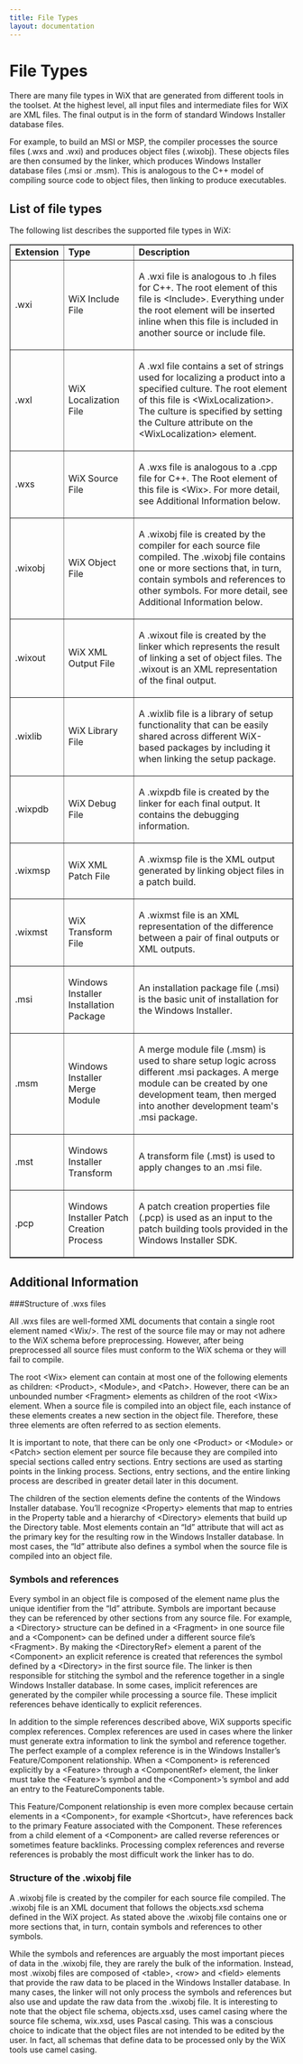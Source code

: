 ```yaml
---
title: File Types
layout: documentation
---
```

# File Types

There are many file types in WiX that are generated from different tools in the toolset. At the highest level, all input files and intermediate files for WiX are XML files. The
final output is in the form of standard Windows Installer database files.

For example, to build an MSI or MSP, the compiler processes the source files
(.wxs and .wxi) and produces object files (.wixobj). These objects files are then consumed by the linker, which produces Windows Installer database files (.msi or .msm). This is analogous to the C++ model of compiling source code to object files, then linking to produce executables.

## List of file types

The following list describes the supported file types in WiX:

<table border="1" cellpadding="5%">
  <tr>
    <td><b>Extension</b></td>
    <td><b>Type</b></td>
    <td><b>Description</b></td>
  </tr>
  <tr>
    <td>
      <p>.wxi</p>
    </td>
    <td>
      <p>WiX Include File</p>
    </td>
    <td>
      <p>A .wxi file is analogous to .h files for C++. The root element of this file is &lt;Include&gt;. Everything under the root element will be inserted inline when this file is included in another source or include file.</p>
    </td>
  </tr>
  <tr>
    <td>
      <p>.wxl</p>
    </td>
    <td>
      <p>WiX Localization File</p>
    </td>
    <td>
      <p>A .wxl file contains a set of strings used for localizing a product into a specified culture. The root element of this file is &lt;WixLocalization&gt;. The culture is specified by setting the Culture attribute on the &lt;WixLocalization&gt; element.</p>
    </td>
  </tr>
  <tr>
    <td>
      <p>.wxs</p>
    </td>
    <td>
      <p>WiX Source File</p>
    </td>
    <td>
      <p>A .wxs file is analogous to a .cpp file for C++. The Root element of this file is &lt;Wix&gt;. 
          For more detail, see Additional Information below.</p>
    </td>
  </tr>
  <tr>
    <td>
      <p>.wixobj</p>
    </td>
    <td>
      <p>WiX Object File</p>
    </td>
    <td>
      <p>A .wixobj file is created by the compiler for each source file compiled. The .wixobj file contains one or more sections that, in turn, contain symbols and references to other symbols. 
          For more detail, see Additional Information below.</p>
    </td>
  </tr>
  <tr>
    <td>
      <p>.wixout</p>
    </td>
    <td>
      <p>WiX XML Output File</p>
    </td>
    <td>
      <p>A .wixout file is created by the linker which represents the result of linking a set of object files. The .wixout is an XML representation of the final output.</p>
    </td>
  </tr>
  <tr>
    <td>
      <p>.wixlib</p>
    </td>
    <td>
      <p>WiX Library File</p>
    </td>
    <td>
      <p>A .wixlib file is a library of setup functionality that can be easily shared across different WiX-based packages by including it when linking the setup package.</p>
    </td>
  </tr>
  <tr>
    <td>
      <p>.wixpdb</p>
    </td>
    <td>
      <p>WiX Debug File</p>
    </td>
    <td>
      <p>A .wixpdb file is created by the linker for each final output. It contains the debugging information.</p>
    </td>
  </tr>
  <tr>
    <td>
      <p>.wixmsp</p>
    </td>
    <td>
      <p>WiX XML Patch File</p>
    </td>
    <td>
      <p>A .wixmsp file is the XML output generated by linking object files in a patch build.</p>
    </td>
  </tr>
  <tr>
    <td>
      <p>.wixmst</p>
    </td>
    <td>
      <p>WiX Transform File</p>
    </td>
    <td>
      <p>A .wixmst file is an XML representation of the difference between a pair of final outputs or XML outputs.</p>
    </td>
  </tr>
  <tr>
    <td>
      <p>.msi</p>
    </td>
    <td>
      <p>Windows Installer Installation Package</p>
    </td>
    <td>
      <p>An installation package file (.msi) is the basic unit of installation for the 
          Windows Installer. </p>
    </td>
  </tr>
  <tr>
    <td>
      <p>.msm</p>
    </td>
    <td>
      <p>Windows Installer Merge Module</p>
    </td>
    <td>
      <p>A merge module file (.msm) is used to share setup logic across different .msi 
          packages. A merge module can be created by one development team, then merged 
          into another development team&#39;s .msi package.</p>
    </td>
  </tr>
  <tr>
    <td>
      <p>.mst</p>
    </td>
    <td>
      <p>Windows Installer Transform</p>
    </td>
    <td>
      <p>A transform file (.mst) is used to apply changes to an .msi file. </p>
    </td>
  </tr>
  <tr>
    <td>
      <p>.pcp</p>
    </td>
    <td>
      <p>Windows Installer Patch Creation Process</p>
    </td>
    <td>
      <p>A patch creation properties file (.pcp) is used as an input to the patch building 
          tools provided in the Windows Installer SDK. </p>
    </td>
  </tr>
</table>

## Additional Information

###Structure of .wxs files

All .wxs files are well-formed XML documents that contain a single root element named &lt;Wix/&gt;. The rest of the source file may or may not adhere to the WiX schema before preprocessing. However, after being preprocessed all source files must conform to the WiX schema or they will fail to compile.

The root &lt;Wix&gt; element can contain at most one of the following elements as children: &lt;Product&gt;, &lt;Module&gt;, and &lt;Patch&gt;. However, there can be an unbounded number &lt;Fragment&gt; elements as children of the root &lt;Wix&gt; element. When a source file is compiled into an object file, each instance of these elements creates a new section in the object file. Therefore, these three elements are often referred to as section elements.

It is important to note, that there can be only one &lt;Product&gt; or &lt;Module&gt; or &lt;Patch&gt; section element per source file because they are compiled into special sections called entry sections. Entry sections are used as starting points in the linking process. Sections, entry sections, and the entire linking process are described in greater detail later in this document.

The children of the section elements define the contents of the Windows Installer database. You&rsquo;ll recognize &lt;Property&gt; elements that map to entries in the Property table and a hierarchy of &lt;Directory&gt; elements that build up the Directory table. Most elements contain an &ldquo;Id&rdquo; attribute that will act as the primary key for the resulting row in the Windows Installer database. In most cases, the &ldquo;Id&rdquo; attribute also defines a symbol when the source file is compiled into an object file.

### Symbols and references

Every symbol in an object file is composed of the element name plus the unique identifier from the &ldquo;Id&rdquo; attribute. Symbols are important because they can be referenced by other sections from any source file. For example, a &lt;Directory&gt; structure can be defined in a &lt;Fragment&gt; in one source file and a &lt;Component&gt; can be defined under a different source file&rsquo;s &lt;Fragment&gt;. By making the &lt;DirectoryRef&gt; element a parent of the &lt;Component&gt; an explicit reference is created that references the symbol defined by a &lt;Directory&gt; in the first source file. The linker is then responsible for stitching the symbol and the reference together in a single Windows Installer database. In some cases, implicit references are generated by the compiler while processing a source file. These implicit references behave identically to explicit references.

In addition to the simple references described above, WiX supports specific complex references. Complex references are used in cases where the linker must generate extra information to link the symbol and reference together. The perfect example of a complex reference is in the Windows Installer&rsquo;s Feature/Component relationship. When a &lt;Component&gt; is referenced explicitly by a &lt;Feature&gt; through a &lt;ComponentRef&gt; element, the linker must take the &lt;Feature&gt;&rsquo;s symbol and the &lt;Component&gt;&rsquo;s symbol and add an entry to the FeatureComponents table.

This Feature/Component relationship is even more complex because certain elements in a &lt;Component&gt;, for example &lt;Shortcut&gt;, have references back to the primary Feature associated with the Component. These references from a child element of a &lt;Component&gt; are called reverse references or sometimes feature backlinks. Processing complex references and reverse references is probably the most difficult work the linker has to do.

### Structure of the .wixobj file

A .wixobj file is created by the compiler for each source file compiled. The .wixobj file is an XML document that follows the objects.xsd schema defined in the WiX project. As stated above the .wixobj file contains one or more sections that, in turn, contain symbols and references to other symbols.

While the symbols and references are arguably the most important pieces of data in the .wixobj file, they are rarely the bulk of the information. Instead, most .wixobj files are composed of &lt;table&gt;, &lt;row&gt; and &lt;field&gt; elements that provide the raw data to be placed in the Windows Installer database. In many cases, the linker will not only process the symbols and references but also use and update the raw data from the .wixobj file. It is interesting to note that the object file schema, objects.xsd, uses camel casing where the source file schema, wix.xsd, uses Pascal casing. This was a conscious choice to indicate that the object files are not intended to be edited by the user. In fact, all schemas that define data to be processed only by the WiX tools use camel casing.

